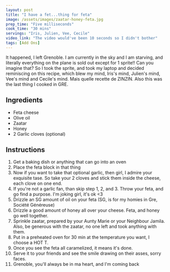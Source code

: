 ```yaml
---
layout: post
title: "I have a fet...thing for feta"
image: /assets/images/zaatar-honey-feta.jpg
prep_time: "Five milliseconds"
cook_time: "30 mins"
servings: "Iris, Julien, Vee, Cecile"
video_link: "The video would've been 10 seconds so I didn't bother"
tags: [Add Ons] 
---
```


It happened, I left Grenoble. I am currently in the sky and I am starving, and literally everything on the plane is sold out except for 1 sprite!! Can you imagine that? So I took the sprite, and took my laptop and decided reminiscing on this recipe, which blew my mind, Iris's mind, Julien's mind, Vee's mind and Cecile's mind. Mais quelle recette de ZINZIN. Also this was the last thing I cooked in GRE.  

## Ingredients

* Feta cheese
* Olive oil
* Zaatar
* Honey
* 2 Garlic cloves (optional) 

## Instructions

1. Get a baking dish or anything that can go into an oven
2. Place the feta block in that thing
3. Now if you want to take that optional garlic, then girl, I admire your exquisite tase. So take your 2 cloves and stick them inside the cheese, each clove on one end.
4. If you're not a garlic fan, than skip step 1, 2, and 3. Throw your feta, and go find a purpose. I'm joking girl, it's ok <3 
5. Drizzle an SG amount of oil on your feta (SG, is for my homies in Gre, Société Généreuse)
6. Drizzle a good amount of honey all over your cheese. Feta, and honey go well together.
7. Sprinkle zaatar, prepared by your Aunty Marie or your Neighbour Jamila. Also, be generous with the zaatar, no one left and took anything with them. 
8. Put in a preheated oven for 30 min at the temperature you want, I choose a HOT T. 
9. Once you see the feta all caramelized, it means it's done. 
10. Serve it to your friends and see the smile drawing on their asses, sorry faces.
11. Grenoble, you'll always be in ma heart, and I'm coming back


 

